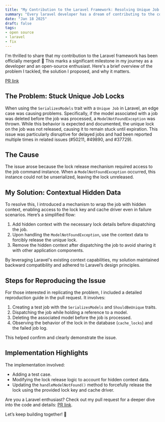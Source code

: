 ```yaml
---
title: "My Contribution to the Laravel Framework: Resolving Unique Job Lock Issues"
summary: "Every laravel developer has a dream of contributing to the core framework that we all love, I finally did it !"
date: "Jan 18 2025"
draft: false
tags:
- open source
- laravel
- fix
---
```


I'm thrilled to share that my contribution to the Laravel framework has been officially merged! 🎉 This marks a significant milestone in my journey as a developer and an open-source enthusiast. Here's a brief overview of the problem I tackled, the solution I proposed, and why it matters.

[PR link](https://github.com/laravel/framework/pull/54000)

## The Problem: Stuck Unique Job Locks

When using the `SerializesModels` trait with a `Unique Job` in Laravel, an edge case was causing problems. Specifically, if the model associated with a job was deleted before the job was processed, a `ModelNotFoundException` was thrown. While this behavior is expected and documented, the unique lock on the job was not released, causing it to remain stuck until expiration. This issue was particularly disruptive for delayed jobs and had been reported multiple times in related issues (#50211, #49890, and #37729).

## The Cause

The issue arose because the lock release mechanism required access to the job command instance. When a `ModelNotFoundException` occurred, this instance could not be unserialized, leaving the lock unreleased.

## My Solution: Contextual Hidden Data

To resolve this, I introduced a mechanism to wrap the job with hidden context, enabling access to the lock key and cache driver even in failure scenarios. Here’s a simplified flow:

1. Add hidden context with the necessary lock details before dispatching the job.
2. Upon handling the `ModelNotFoundException`, use the context data to forcibly release the unique lock.
3. Remove the hidden context after dispatching the job to avoid sharing it with other application components.

By leveraging Laravel's existing context capabilities, my solution maintained backward compatibility and adhered to Laravel’s design principles.

## Steps for Reproducing the Issue

For those interested in replicating the problem, I included a detailed reproduction guide in the pull request. It involves:

1. Creating a test job with the `SerializesModels` and `ShouldBeUnique` traits.
2. Dispatching the job while holding a reference to a model.
3. Deleting the associated model before the job is processed.
4. Observing the behavior of the lock in the database (`cache_locks`) and the failed job log.

This helped confirm and clearly demonstrate the issue.

## Implementation Highlights

The implementation involved:
- Adding a test case.
- Modifying the lock release logic to account for hidden context data.
- Updating the `handleModelNotFound()` method to forcefully release the lock using the provided lock key and cache driver.

Are you a Laravel enthusiast? Check out my pull request for a deeper dive into the code and details: [PR link](https://github.com/laravel/framework/pull/54000).

Let’s keep building together! 🚀
